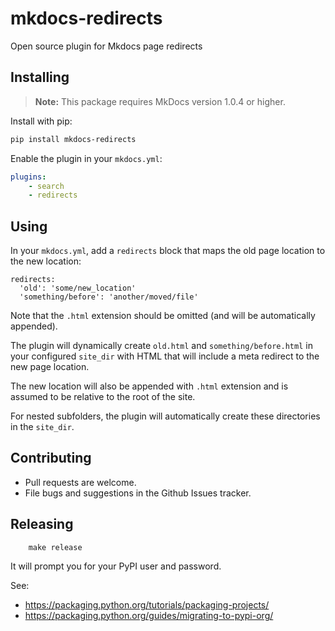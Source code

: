 # mkdocs-redirects
Open source plugin for Mkdocs page redirects

## Installing

> **Note:** This package requires MkDocs version 1.0.4 or higher. 

Install with pip:

```bash
pip install mkdocs-redirects
```

Enable the plugin in your `mkdocs.yml`:

```yaml
plugins:
    - search
    - redirects
```

## Using

In your `mkdocs.yml`, add a `redirects` block that maps the old page location to the new location:

```
redirects:
  'old': 'some/new_location'
  'something/before': 'another/moved/file'
```

Note that the `.html` extension should be omitted (and will be automatically appended).

The plugin will dynamically create `old.html` and `something/before.html` in your configured `site_dir` with
HTML that will include a meta redirect to the new page location.

The new location will also be appended with `.html` extension and is assumed to be relative to the root of the site.

For nested subfolders, the plugin will automatically create these directories in the `site_dir`.

## Contributing

- Pull requests are welcome.
- File bugs and suggestions in the Github Issues tracker.

## Releasing

```
    make release
```

It will prompt you for your PyPI user and password.

See:
- https://packaging.python.org/tutorials/packaging-projects/
- https://packaging.python.org/guides/migrating-to-pypi-org/
